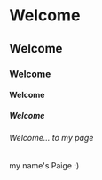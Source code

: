 # Welcome
## Welcome
### Welcome
#### Welcome
##### Welcome
###### Welcome... to my page

my name's Paige :)
